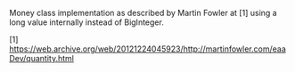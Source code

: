 Money class implementation as described by Martin Fowler at [1] using a long value internally instead of BigInteger.

[1] https://web.archive.org/web/20121224045923/http://martinfowler.com/eaaDev/quantity.html
